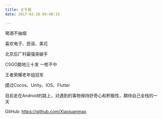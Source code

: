 ```yaml
---
title: 关于我
date: 2017-02-26 09:40:15

---
```


喝酒不抽烟

喜欢电子、民谣、美花

北京后厂村最强突破手

CSGO跪地三十发 一枪不中

王者荣耀老年组冠军


摸过Cocos、Unity、IOS、Flutter


目前走在Android的路上，对遇到的事物保持好奇心和积极性，期待自己全栈的一天


GitHub: https://github.com/Xiaojuanmao
